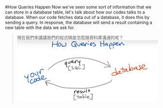 #How Queries Happen
Now we've seen some sort of information that we can store in a database table, let's talk about how our codes talks to a database. When our code fetches data out of a database, it does this by sending a query. In response, the database will send a result containing a new table with the data we ask for.
>現在我們來講講我們的程式碼是怎麼跟資料庫溝通的呢？
![](/assets/howQueryHappen_1.png)